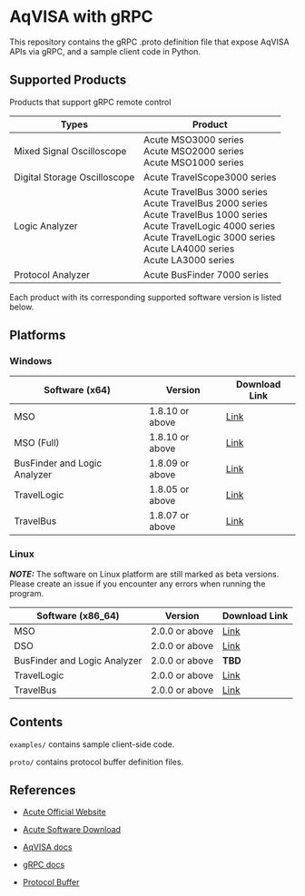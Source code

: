 # AqVISA with gRPC

This repository contains the gRPC .proto definition file that expose AqVISA APIs via gRPC, and a sample client code in Python.

## Supported Products

Products that support gRPC remote control

| Types                        | Product                                                                                                    | 
| ---------------------------- | ---------------------------------------------------------------------------------------------------------- |
| Mixed Signal Oscilloscope    | Acute MSO3000 series<br>Acute MSO2000 series<br>Acute MSO1000 series                                       |
| Digital Storage Oscilloscope | Acute TravelScope3000 series                                                                               |
| Logic Analyzer               | Acute TravelBus 3000 series<br>Acute TravelBus 2000 series<br>Acute TravelBus 1000 series<br>Acute TravelLogic 4000 series<br>Acute TravelLogic 3000 series<br>Acute LA4000 series<br>Acute LA3000 series |
| Protocol Analyzer            | Acute BusFinder 7000 series                                                                                | 

Each product with its corresponding supported software version is listed below. 

## Platforms

### Windows

| Software (x64)                | Version         | Download Link                               |
| ----------------------------- | --------------- | ------------------------------------------- |
| MSO                           | 1.8.10 or above | [Link](https://www.acute.com.tw/en/install) |
| MSO (Full)                    | 1.8.10 or above | [Link](https://www.acute.com.tw/en/install) |
| BusFinder and Logic Analyzer  | 1.8.09 or above | [Link](https://www.acute.com.tw/en/install) |
| TravelLogic                   | 1.8.05 or above | [Link](https://www.acute.com.tw/en/install) |
| TravelBus                     | 1.8.07 or above | [Link](https://www.acute.com.tw/en/install) |

### Linux

**_NOTE:_** The software on Linux platform are still marked as beta versions. Please create an issue if you encounter any errors when running the program.

| Software (x86_64)             | Version         | Download Link                                                        |
| ----------------------------- | --------------- | -------------------------------------------------------------------- |
| MSO                           | 2.0.0 or above  | [Link](https://github.com/acute-technology-inc/mso-release/releases) |
| DSO                           | 2.0.0 or above  | [Link](https://github.com/acute-technology-inc/dso-release/releases) |
| BusFinder and Logic Analyzer  | 2.0.0 or above  | **TBD**                                                              |
| TravelLogic                   | 2.0.0 or above  | [Link](https://github.com/acute-technology-inc/tl-release/releases)  |
| TravelBus                     | 2.0.0 or above  | [Link](https://github.com/acute-technology-inc/tba-release/releases) |

## Contents

`examples/` contains sample client-side code.

`proto/` contains protocol buffer definition files.

## References

* [Acute Official Website](https://www.acute.com.tw/en/)

* [Acute Software Download](https://www.acute.com.tw/en/install)

* [AqVISA docs](https://www.acute.com.tw/en/sdkDLL)

* [gRPC docs](https://grpc.io/docs/)

* [Protocol Buffer](https://protobuf.dev/)

